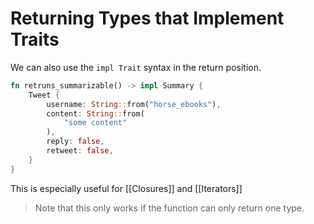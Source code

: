 # Returning Types that Implement Traits

We can also use the `impl Trait` syntax in the return position.
```rust
fn retruns_summarizable() -> impl Summary {
	Tweet {
		username: String::from("horse_ebooks"),
		content: String::from(
			"some content"
		),
		reply: false,
		retweet: false,
	}
}
```

This is especially useful for [[Closures]] and [[Iterators]]

> Note that this only works if the function can only return one type.